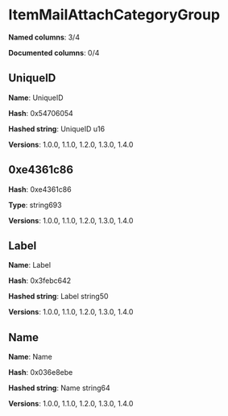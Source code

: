 # ItemMailAttachCategoryGroup
**Named columns**: 3/4

**Documented columns**: 0/4

## UniqueID

**Name**: UniqueID

**Hash**: 0x54706054

**Hashed string**: UniqueID u16

**Versions**: 1.0.0, 1.1.0, 1.2.0, 1.3.0, 1.4.0

## 0xe4361c86

**Hash**: 0xe4361c86

**Type**: string693

**Versions**: 1.0.0, 1.1.0, 1.2.0, 1.3.0, 1.4.0

## Label

**Name**: Label

**Hash**: 0x3febc642

**Hashed string**: Label string50

**Versions**: 1.0.0, 1.1.0, 1.2.0, 1.3.0, 1.4.0

## Name

**Name**: Name

**Hash**: 0x036e8ebe

**Hashed string**: Name string64

**Versions**: 1.0.0, 1.1.0, 1.2.0, 1.3.0, 1.4.0

